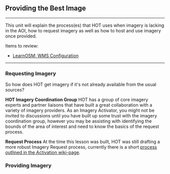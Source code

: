 ## Providing the Best Image
---

This unit will explain the process(es) that HOT uses when imagery is lacking in the AOI, how to request imagery as well as how to host and use imagery once provided.

Items to review:
* [LearnOSM: WMS Configuration](http://courses.hotosm.org/mod/url/view.php?id=129)

---


### Requesting Imagery

So how does HOT get imagery if it's not already available from the usual sources?

**HOT Imagery Coordination Group**
HOT has a group of core imagery experts and partner liaisons that have built a great collaboration with a variety of imagery providers. As an Imagery Activator, you might not be invited to discussions until you have built up some trust with the imagery coordination group, however you may be assisting with identifying the bounds of the area of interest and need to know the basics of the request process.

**Request Process**
At the time this lesson was built, HOT was still drafting a more robust Imagery Request process, currently there is a short [process outlined in the Activation wiki-page](http://wiki.openstreetmap.org/wiki/HOT_activation#Imagery_Coordination).

### Providing Imagery


